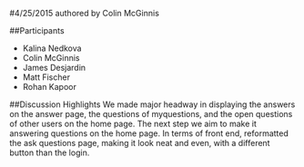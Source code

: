 #4/25/2015
authored by Colin McGinnis

##Participants
+ Kalina Nedkova
+ Colin McGinnis
+ James Desjardin
+ Matt Fischer
+ Rohan Kapoor

##Discussion Highlights
We made major headway in displaying the answers on the answer page, the questions of myquestions, and the open questions of other users on the home page. The next step we aim to make it answering questions on the home page. In terms of front end, reformatted the ask questions page, making it look neat and even, with a different button than the login.